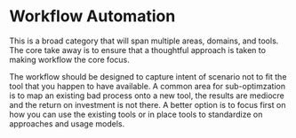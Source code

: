 # Workflow Automation

This is a broad category that will span multiple areas, domains, and tools. The core take away is to ensure that a thoughtful approach is taken to making workflow the core focus.

The workflow should be designed to capture intent of scenario not to fit the tool that you happen to have available. A common area for sub-optimzation is to map an existing bad process onto a new tool, the results are mediocre and the return on investment is not there. A better option is to focus first on how you can use the existing tools or in place tools to standardize on approaches and usage models.